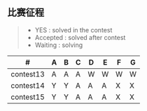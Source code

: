 ## 比赛征程
> * YES : solved in the contest
> * Accepted : solved after contest
> * Waiting : solving


  \# |  A  |  B  |  C  |  D  |  E  |  F  |  G  
---|---|---|---|---|---|---|---
|contest13| A | A | A | W | W | W | W 
|contest14| Y | Y | A | A | A | X | X 
|contest15| Y | Y | A | A | A | X | X
